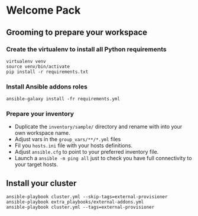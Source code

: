 # Welcome Pack

## Grooming to prepare your workspace

### Create the virtualenv to install all Python requirements

```
virtualenv venv
source venv/bin/activate
pip install -r requirements.txt
```

### Install Ansible addons roles 

```
ansible-galaxy install -fr requirements.yml
```

### Prepare your inventory

* Duplicate the `inventory/sample/` directory and rename with into your own workspace name.
* Adjust vars in the `group_vars/**/*.yml` files
* Fil you `hosts.ini` file with your hosts definitions.
* Adjust `ansible.cfg` to point to your preferred inventory file.
* Launch a `ansible -m ping all` just to check you have full connectivity to your target hosts.

## Install your cluster

```
ansible-playbook cluster.yml --skip-tags=external-provisioner
ansible-playbook extra_playbooks/external-addons.yml
ansible-playbook cluster.yml --tags=external-provisioner
```